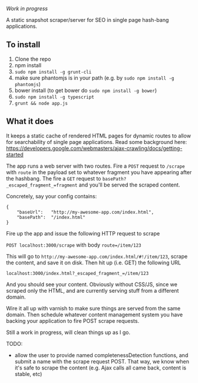 *Work in progress*

A static snapshot scraper/server for SEO in single page hash-bang applications.

## To install

1. Clone the repo
1. npm install
1. `sudo npm install -g grunt-cli`
1. make sure phantomjs is in your path (e.g. by `sudo npm install -g phantomjs`)
1. bower install (to get bower do `sudo npm install -g bower`)
1. `sudo npm install -g typescript`
1. `grunt && node app.js`

## What it does

It keeps a static cache of rendered HTML pages for dynamic routes to allow for searchability of
single page applications. Read some background here: https://developers.google.com/webmasters/ajax-crawling/docs/getting-started

The app runs a web server with two routes. Fire a `POST` request to `/scrape` with `route` in the payload set to
whatever fragment you have appearing after the hashbang. The fire a `GET` request to `basePath?_escaped_fragment_=fragment`
and you'll be served the scraped content.

Concretely, say your config contains:

```
{
	"baseUrl":   "http://my-awesome-app.com/index.html",
	"basePath":  "/index.html"
}
```

Fire up the app and issue the following HTTP request to scrape

`POST localhost:3000/scrape` with body `route=/item/123`

This will go to `http://my-awesome-app.com/index.html/#!/item/123`, scrape the content, and save it on disk.
Then hit up (i.e. GET) the following URL

`localhost:3000/index.html?_escaped_fragment_=/item/123`

And you should see your content. Obviously without CSS/JS, since we scraped only the HTML, and are
currently serving stuff from a different domain.

Wire it all up with varnish to make sure things are served from the same domain. Then schedule
whatever content management system you have backing your application to fire POST scrape requests.

Still a work in progress, will clean things up as I go.


TODO:

* allow the user to provide named completenessDetection functions, and submit a name with the scrape
request POST. That way, we know when it's safe to scrape the content (e.g. Ajax calls all came back,
content is stable, etc)

